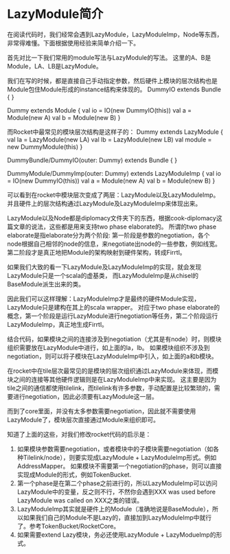 # LazyModule简介

在阅读代码时，我们经常会遇到LazyModule，LazyModuleImp，Node等东西，非常得难懂。下面根据使用经验来简单介绍一下。

首先对比一下我们常用的module写法与LazyModule的写法。
这里的A、B是Module，LA、LB是LazyModule。

我们在写的时候，都是直接自己手动指定参数，然后硬件上模块的层次结构也是Module包住Module形成的instance结构来体现的。
DummyIO extends Bundle {
}

Dummy extends Module {
  val io = IO(new DummyIO(this))
  val a = Module(new A)
  val b = Module(new B)
}

而Rocket中最常见的模块层次结构是这样子的：
Dummy extends LazyModule {
  val la = LazyModule(new LA)
  val lb = LazyModule(new LB)
  val module = new DummyModule(this)
}

DummyBundle/DummyIO(outer: Dummy) extends Bundle {
}

DummyModule/DummyImp(outer: Dummy) extends LazyModuleImp {
  val io = IO(new DummyIO(this))
  val a = Module(new A)
  val b = Module(new B)
}

可以看到在rocket中模块层次变成了两层：LazyModule以及LazyModuleImp。并且硬件上的层次结构通过LazyModule及LazyModuleImp来体现出来。

LazyModule以及Node都是diplomacy文件夹下的东西，根据cook-diplomacy这篇文章的说法，这些都是用来支持two phase elaborate的。
所谓的two phase elaborate是指elaborate分为两个阶段:
第一阶段是参数的negotiation，各个node根据自己相邻的node的信息，来negotiate出node的一些参数，例如线宽。
第二阶段才是真正地把Module的架构映射到硬件架构，转成Firrtl。

如果我们大致的看一下LazyModule及LazyModuleImp的实现，就会发现LazyModule只是一个scala的虚基类，
而LazyModuleImp是从chisel的BaseModule派生出来的类。

因此我们可以这样理解：LazyModuleImp才是最终的硬件Module实现，LazyModule只是建构在其上的scala wrapper。
对应于two phase elaborate的概念，第一个阶段是运行LazyModule进行negotiation等任务，第二个阶段运行LazyModuleImp，真正地生成Firrtl。

结合代码，如果模块之间的连接涉及到negotiation（尤其是有node）时，则模块组织需要放在LazyModule中进行，如上面的la，lb。
如果模块组织不涉及到negotiation，则可以将子模块在LazyModuleImp中引入，如上面的a和b模块。

在rocket中在tile层次最常见的是模块的层次组织通过LazyModule来体现，而模块之间的连接等其他硬件逻辑则是在LazyModuleImp中来实现。
这主要是因为tile之间的通信都使用tilelink，而tilelink有许多参数，手动配置是比较繁琐的，需要进行negotiation，因此必须要有LazyModule这一层。

而到了core里面，并没有太多参数需要negotiation，因此就不需要使用LazyModule了，模块层次直接通过Module来组织即可。

知道了上面的这些，对我们修改rocket代码的启示是：

1. 如果模块参数需要negotiation，或者模块中的子模块需要negotiation（如各种Tilelink/node），则要实现成LazyModule + LazyModuleImp形式。例如AddressMapper。
如果模块不需要第一个negotiation的phase，则可以直接实现成Module的形式，例如TokenBucket.
2. 第一个phase是在第二个phase之前进行的，所以LazyModuleImp可以访问LazyModule中的变量，反之则不行，不然你会遇到XXX was used before LazyModule was called on XXX之类的错误。
3. LazyModuleImp其实就是硬件上的Module（准确地说是BaseModule），所以如果我们自己的Module不是Lazy的，直接加到LazyModuleImp中就行了。参考TokenBucket/RocketCore。
4. 如果需要extend Lazy模块，务必还使用LazyModule + LazyModueImp的形式。

